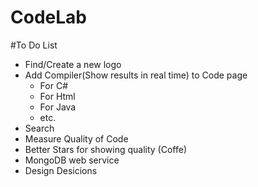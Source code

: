 # CodeLab
#To Do List

 - Find/Create a new logo
 - Add Compiler(Show results in real time) to Code page
	- For C#
	- For Html
	- For Java
	- etc.
 - Search 
 - Measure Quality of Code 
 - Better Stars for showing quality (Coffe)
 - MongoDB web service
 - Design Desicions 
